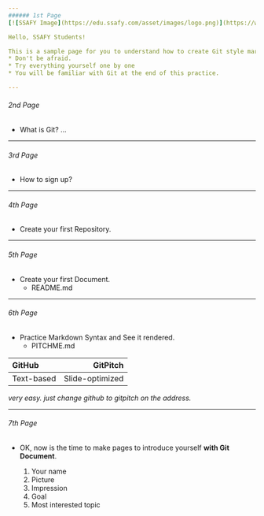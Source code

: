 ```yaml
---
###### 1st Page
[![SSAFY Image](https://edu.ssafy.com/asset/images/logo.png)](https://www.ssafy.com)

Hello, SSAFY Students!

This is a sample page for you to understand how to create Git style markdown documents.
* Don't be afraid.
* Try everything yourself one by one
* You will be familiar with Git at the end of this practice.

---
```

###### 2nd Page
* What is Git?
...

---
###### 3rd Page
* How to sign up?

---
###### 4th Page
* Create your first Repository.

---
###### 5th Page
* Create your first Document.
  - README.md

---
###### 6th Page
* Practice Markdown Syntax and See it rendered.
  - PITCHME.md

|GitHub|GitPitch|
|:-----------|---------------:|
|Text-based|Slide-optimized|
  
  *very easy. just change github to gitpitch on the address.*

---
###### 7th Page
* OK, now is the time to make pages to introduce yourself
  **with Git Document**.
  
  1. Your name
  2. Picture
  3. Impression
  4. Goal
  5. Most interested topic
